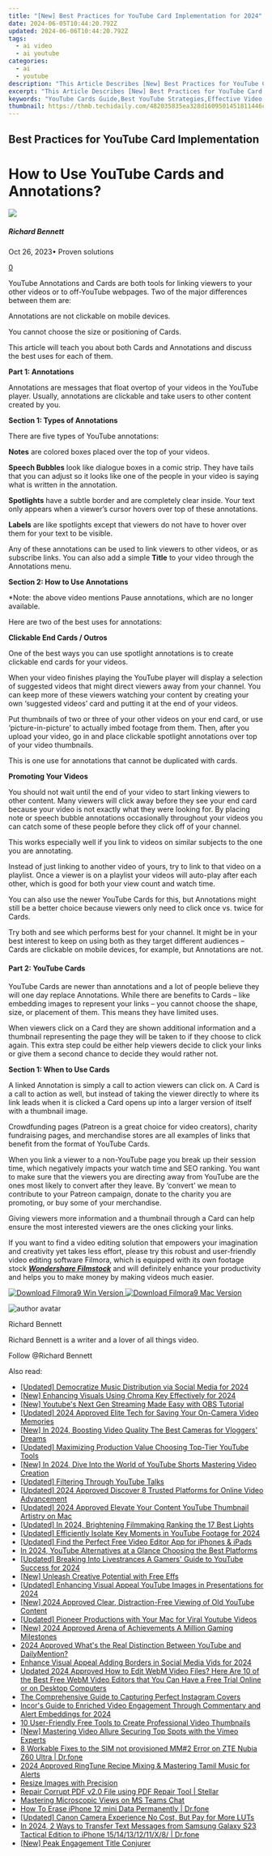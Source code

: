 ```yaml
---
title: "[New] Best Practices for YouTube Card Implementation for 2024"
date: 2024-06-05T10:44:20.792Z
updated: 2024-06-06T10:44:20.792Z
tags:
  - ai video
  - ai youtube
categories:
  - ai
  - youtube
description: "This Article Describes [New] Best Practices for YouTube Card Implementation for 2024"
excerpt: "This Article Describes [New] Best Practices for YouTube Card Implementation for 2024"
keywords: "YouTube Cards Guide,Best YouTube Strategies,Effective Video Marketing,Video Content Optimization,Enhancing Video SEO,Video Promotion Techniques,Optimal Video Display"
thumbnail: https://thmb.techidaily.com/482035835ea328d1609501451811446cad884a7a61227ca3ca092b735291d94d.jpg
---
```


## Best Practices for YouTube Card Implementation

# How to Use YouTube Cards and Annotations?

![](https://images.wondershare.com/filmora/article-images/richard-bennett.jpg)

##### Richard Bennett

 Oct 26, 2023• Proven solutions

[0](#commentsBoxSeoTemplate)

YouTube Annotations and Cards are both tools for linking viewers to your other videos or to off-YouTube webpages. Two of the major differences between them are:

Annotations are not clickable on mobile devices.

You cannot choose the size or positioning of Cards.

This article will teach you about both Cards and Annotations and discuss the best uses for each of them.

**Part 1: Annotations**

Annotations are messages that float overtop of your videos in the YouTube player. Usually, annotations are clickable and take users to other content created by you.

**Section 1: Types of Annotations**

There are five types of YouTube annotations:

**Notes** are colored boxes placed over the top of your videos.

**Speech Bubbles** look like dialogue boxes in a comic strip. They have tails that you can adjust so it looks like one of the people in your video is saying what is written in the annotation.

**Spotlights** have a subtle border and are completely clear inside. Your text only appears when a viewer’s cursor hovers over top of these annotations.

**Labels** are like spotlights except that viewers do not have to hover over them for your text to be visible.

Any of these annotations can be used to link viewers to other videos, or as subscribe links. You can also add a simple **Title** to your video through the Annotations menu.

**Section 2: How to Use Annotations**

\*Note: the above video mentions Pause annotations, which are no longer available.

Here are two of the best uses for annotations:

**Clickable End Cards / Outros**

One of the best ways you can use spotlight annotations is to create clickable end cards for your videos.

When your video finishes playing the YouTube player will display a selection of suggested videos that might direct viewers away from your channel. You can keep more of these viewers watching your content by creating your own ‘suggested videos’ card and putting it at the end of your videos.

Put thumbnails of two or three of your other videos on your end card, or use ‘picture-in-picture’ to actually imbed footage from them. Then, after you upload your video, go in and place clickable spotlight annotations over top of your video thumbnails.

This is one use for annotations that cannot be duplicated with cards.

**Promoting Your Videos**

You should not wait until the end of your video to start linking viewers to other content. Many viewers will click away before they see your end card because your video is not exactly what they were looking for. By placing note or speech bubble annotations occasionally throughout your videos you can catch some of these people before they click off of your channel.

This works especially well if you link to videos on similar subjects to the one you are annotating.

Instead of just linking to another video of yours, try to link to that video on a playlist. Once a viewer is on a playlist your videos will auto-play after each other, which is good for both your view count and watch time.

You can also use the newer YouTube Cards for this, but Annotations might still be a better choice because viewers only need to click once vs. twice for Cards.

Try both and see which performs best for your channel. It might be in your best interest to keep on using both as they target different audiences – Cards are clickable on mobile devices, for example, but Annotations are not.

#### **Part 2: YouTube Cards**

YouTube Cards are newer than annotations and a lot of people believe they will one day replace Annotations. While there are benefits to Cards – like embedding images to represent your links – you cannot choose the shape, size, or placement of them. This means they have limited uses.

When viewers click on a Card they are shown additional information and a thumbnail representing the page they will be taken to if they choose to click again. This extra step could be either help viewers decide to click your links or give them a second chance to decide they would rather not.

**Section 1: When to Use Cards**

A linked Annotation is simply a call to action viewers can click on. A Card is a call to action as well, but instead of taking the viewer directly to where its link leads when it is clicked a Card opens up into a larger version of itself with a thumbnail image.

Crowdfunding pages (Patreon is a great choice for video creators), charity fundraising pages, and merchandise stores are all examples of links that benefit from the format of YouTube Cards.

When you link a viewer to a non-YouTube page you break up their session time, which negatively impacts your watch time and SEO ranking. You want to make sure that the viewers you are directing away from YouTube are the ones most likely to convert after they leave. By ‘convert’ we mean to contribute to your Patreon campaign, donate to the charity you are promoting, or buy some of your merchandise.

Giving viewers more information and a thumbnail through a Card can help ensure the most interested viewers are the ones clicking your links.

If you want to find a video editing solution that empowers your imagination and creativity yet takes less effort, please try this robust and user-friendly video editing software Filmora, which is equipped with its own footage stock **_[Wondershare Filmstock](https://www.filmstocks.com/?fs%5Fchannel=ws)_** and will definitely enhance your productivity and helps you to make money by making videos much easier.

[![Download Filmora9 Win Version](https://images.wondershare.com/filmora/guide/download-btn-win.jpg) ](https://tools.techidaily.com/wondershare/filmora/download/) [![Download Filmora9 Mac Version](https://images.wondershare.com/filmora/guide/download-btn-mac.jpg) ](https://tools.techidaily.com/wondershare/filmora/download/)

![author avatar](https://images.wondershare.com/filmora/article-images/richard-bennett.jpg)

Richard Bennett

Richard Bennett is a writer and a lover of all things video.

Follow @Richard Bennett

<span class="atpl-alsoreadstyle">Also read:</span>
<div><ul>
<li><a href="https://facebook-video-footage.techidaily.com/updated-democratize-music-distribution-via-social-media-for-2024/"><u>[Updated] Democratize Music Distribution via Social Media for 2024</u></a></li>
<li><a href="https://facebook-video-footage.techidaily.com/new-enhancing-visuals-using-chroma-key-effectively-for-2024/"><u>[New] Enhancing Visuals  Using Chroma Key Effectively for 2024</u></a></li>
<li><a href="https://facebook-video-footage.techidaily.com/new-youtubes-next-gen-streaming-made-easy-with-obs-tutorial/"><u>[New] Youtube's Next Gen Streaming Made Easy with OBS Tutorial</u></a></li>
<li><a href="https://facebook-video-footage.techidaily.com/updated-2024-approved-elite-tech-for-saving-your-on-camera-video-memories/"><u>[Updated] 2024 Approved  Elite Tech for Saving Your On-Camera Video Memories</u></a></li>
<li><a href="https://facebook-video-footage.techidaily.com/new-in-2024-boosting-video-quality-the-best-cameras-for-vloggers-dreams/"><u>[New] In 2024, Boosting Video Quality  The Best Cameras for Vloggers' Dreams</u></a></li>
<li><a href="https://facebook-video-footage.techidaily.com/updated-maximizing-production-value-choosing-top-tier-youtube-tools/"><u>[Updated] Maximizing Production Value  Choosing Top-Tier YouTube Tools</u></a></li>
<li><a href="https://facebook-video-footage.techidaily.com/new-in-2024-dive-into-the-world-of-youtube-shorts-mastering-video-creation/"><u>[New] In 2024, Dive Into the World of YouTube Shorts  Mastering Video Creation</u></a></li>
<li><a href="https://facebook-video-footage.techidaily.com/updated-filtering-through-youtube-talks/"><u>[Updated] Filtering Through YouTube Talks</u></a></li>
<li><a href="https://facebook-video-footage.techidaily.com/updated-2024-approved-discover-8-trusted-platforms-for-online-video-advancement/"><u>[Updated] 2024 Approved  Discover 8 Trusted Platforms for Online Video Advancement</u></a></li>
<li><a href="https://facebook-video-footage.techidaily.com/updated-2024-approved-elevate-your-content-youtube-thumbnail-artistry-on-mac/"><u>[Updated] 2024 Approved  Elevate Your Content  YouTube Thumbnail Artistry on Mac</u></a></li>
<li><a href="https://facebook-video-footage.techidaily.com/updated-in-2024-brightening-filmmaking-ranking-the-17-best-lights/"><u>[Updated] In 2024, Brightening Filmmaking  Ranking the 17 Best Lights</u></a></li>
<li><a href="https://facebook-video-footage.techidaily.com/updated-efficiently-isolate-key-moments-in-youtube-footage-for-2024/"><u>[Updated] Efficiently Isolate Key Moments in YouTube Footage for 2024</u></a></li>
<li><a href="https://facebook-video-footage.techidaily.com/updated-find-the-perfect-free-video-editor-app-for-iphones-and-ipads/"><u>[Updated] Find the Perfect Free Video Editor App for iPhones & iPads</u></a></li>
<li><a href="https://facebook-video-footage.techidaily.com/in-2024-youtube-alternatives-at-a-glance-choosing-the-best-platforms/"><u>In 2024, YouTube Alternatives at a Glance  Choosing the Best Platforms</u></a></li>
<li><a href="https://facebook-video-footage.techidaily.com/updated-breaking-into-livestrances-a-gamers-guide-to-youtube-success-for-2024/"><u>[Updated] Breaking Into Livestrances  A Gamers' Guide to YouTube Success for 2024</u></a></li>
<li><a href="https://facebook-video-footage.techidaily.com/new-unleash-creative-potential-with-free-effs/"><u>[New] Unleash Creative Potential with Free Effs</u></a></li>
<li><a href="https://facebook-video-footage.techidaily.com/updated-enhancing-visual-appeal-youtube-images-in-presentations-for-2024/"><u>[Updated] Enhancing Visual Appeal  YouTube Images in Presentations for 2024</u></a></li>
<li><a href="https://facebook-video-footage.techidaily.com/new-2024-approved-clear-distraction-free-viewing-of-old-youtube-content/"><u>[New] 2024 Approved  Clear, Distraction-Free Viewing of Old YouTube Content</u></a></li>
<li><a href="https://facebook-video-footage.techidaily.com/updated-pioneer-productions-with-your-mac-for-viral-youtube-videos/"><u>[Updated] Pioneer Productions with Your Mac for Viral Youtube Videos</u></a></li>
<li><a href="https://facebook-video-footage.techidaily.com/new-2024-approved-arena-of-achievements-a-million-gaming-milestones/"><u>[New] 2024 Approved  Arena of Achievements  A Million Gaming Milestones</u></a></li>
<li><a href="https://facebook-video-footage.techidaily.com/2024-approved-whats-the-real-distinction-between-youtube-and-dailymention/"><u>2024 Approved  What's the Real Distinction Between YouTube and DailyMention?</u></a></li>
<li><a href="https://instagram-videos.techidaily.com/enhance-visual-appeal-adding-borders-in-social-media-vids-for-2024/"><u>Enhance Visual Appeal  Adding Borders in Social Media Vids for 2024</u></a></li>
<li><a href="https://video-creation-software.techidaily.com/updated-2024-approved-how-to-edit-webm-video-files-here-are-10-of-the-best-free-webm-video-editors-that-you-can-have-a-free-trial-online-or-on-desktop-compu/"><u>Updated 2024 Approved How to Edit WebM Video Files? Here Are 10 of the Best Free WebM Video Editors that You Can Have a Free Trial Online or on Desktop Computers</u></a></li>
<li><a href="https://instagram-video-files.techidaily.com/the-comprehensive-guide-to-capturing-perfect-instagram-covers/"><u>The Comprehensive Guide to Capturing Perfect Instagram Covers</u></a></li>
<li><a href="https://youtube-help.techidaily.com/incors-guide-to-enriched-video-engagement-through-commentary-and-alert-embeddings-for-2024/"><u>Incor's Guide to Enriched Video Engagement Through Commentary and Alert Embeddings for 2024</u></a></li>
<li><a href="https://youtube-video-recordings.techidaily.com/10-user-friendly-free-tools-to-create-professional-video-thumbnails/"><u>10 User-Friendly Free Tools to Create Professional Video Thumbnails</u></a></li>
<li><a href="https://vimeo-videos.techidaily.com/new-mastering-video-allure-securing-top-spots-with-the-vimeo-experts/"><u>[New] Mastering Video Allure  Securing Top Spots with the Vimeo Experts</u></a></li>
<li><a href="https://howto.techidaily.com/8-workable-fixes-to-the-sim-not-provisioned-mm2-error-on-zte-nubia-z60-ultra-drfone-by-drfone-fix-android-problems-fix-android-problems/"><u>8 Workable Fixes to the SIM not provisioned MM#2 Error on ZTE Nubia Z60 Ultra | Dr.fone</u></a></li>
<li><a href="https://extra-support.techidaily.com/2024-approved-ringtune-recipe-mixing-and-mastering-tamil-music-for-alerts/"><u>2024 Approved  RingTune Recipe  Mixing & Mastering Tamil Music for Alerts</u></a></li>
<li><a href="https://ai-vdieo-software.techidaily.com/resize-images-with-precision/"><u>Resize Images with Precision</u></a></li>
<li><a href="https://techidaily.com/repair-corrupt-pdf-v20-file-using-pdf-repair-tool-stellar-by-stellar-guide/"><u>Repair Corrupt PDF v2.0 File using PDF Repair Tool | Stellar</u></a></li>
<li><a href="https://extra-information.techidaily.com/mastering-microscopic-views-on-ms-teams-chat/"><u>Mastering Microscopic Views on MS Teams Chat</u></a></li>
<li><a href="https://blog-min.techidaily.com/how-to-erase-iphone-12-mini-data-permanently-drfone-by-drfone-ios-full-data-eraser-ios-full-data-eraser/"><u>How To Erase iPhone 12 mini Data Permanently | Dr.fone</u></a></li>
<li><a href="https://extra-lessons.techidaily.com/updated-canon-camera-experience-no-cost-but-pay-for-more-luts/"><u>[Updated] Canon Camera Experience  No Cost, But Pay for More LUTs</u></a></li>
<li><a href="https://android-transfer.techidaily.com/in-2024-2-ways-to-transfer-text-messages-from-samsung-galaxy-s23-tactical-edition-to-iphone-1514131211x8-drfone-by-drfone-transfer-from-android-transfer-from-android/"><u>In 2024, 2 Ways to Transfer Text Messages from Samsung Galaxy S23 Tactical Edition to iPhone 15/14/13/12/11/X/8/ | Dr.fone</u></a></li>
<li><a href="https://extra-support.techidaily.com/new-peak-engagement-title-conjurer/"><u>[New] Peak Engagement Title Conjurer</u></a></li>
</ul></div>

<ins class="adsbygoogle"
      style="display:block"
      data-ad-client="ca-pub-7571918770474297"
      data-ad-slot="8358498916"
      data-ad-format="auto"
      data-full-width-responsive="true"></ins>